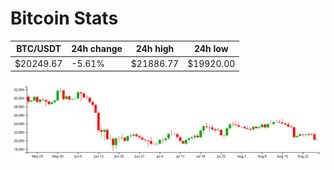 # Bitcoin Stats

BTC/USDT|24h change|24h high|24h low|
|---|---|---|---|
|$20249.67|-5.61%|$21886.77|$19920.00|

<img src="./chart.svg">
